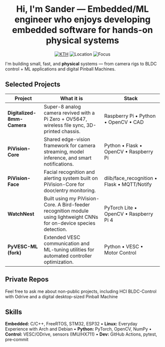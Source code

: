 <h1 align="center">Hi, I'm Sander — Embedded/ML engineer who enjoys developing embedded software for hands-on physical systems </h1>


<p align="center">
<a href="https://www.kth.se/"><img alt="KTH" src="https://img.shields.io/badge/KTH-Embedded_Systems-blue" /></a>
<img alt="Location" src="https://img.shields.io/badge/Stockholm-Sweden-1abc9c" />
<img alt="Focus" src="https://img.shields.io/badge/Focus-Edge_AI_%7C_Robotics_%7C_Control-orange" />
</p>


I'm building small, fast, and **physical** systems — from camera rigs to BLDC control + ML applications and digital Pinball Machines.


## Selected Projects


| Project | What it is | Stack |
|---|---|---|
| **Digitalized-8mm-Camera** | Super-8 analog camera revived with a Pi Zero + OV5647, wireless file sync, 3D-printed chassis. | Raspberry Pi • Python • OpenCV • CAD |
| **PiVision-Core** | Shared edge-vision framework for camera streaming, model inference, and smart notifications. | Python • Flask • OpenCV • Raspberry Pi |
| **PiVision-Face** | Facial recognition and alerting system built on PiVision-Core for door/entry monitoring. | dlib/face_recognition • Flask • MQTT/Notify |
| **WatchNest** | Built using my PiVision-Core. A Bird-feeder recognition module using lightweight CNNs for on-device species detection. | PyTorch Lite • OpenCV • Raspberry Pi 4 |
| **PyVESC-ML (fork)** | Extended VESC communication and ML-tuning utilities for automated controller optimization. | Python • VESC • Motor Control |

## Private Repos

Feel free to ask me about non-public projects, including HCI BLDC-Control with Odrive and a digital desktop-sized Pinball Machine


## Skills


**Embedded:** C/C++, FreeRTOS, STM32, ESP32 • **Linux:** Everyday Experience with Arch and Debian • **Python:** PyTorch, OpenCV, NumPy • **Control:** VESC/ODrive, sensors (IMU/HX711) • **Dev:** GitHub Actions, pytest, pre‑commit
